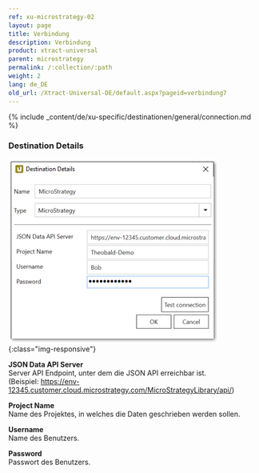 ```yaml
---
ref: xu-microstrategy-02
layout: page
title: Verbindung
description: Verbindung
product: xtract-universal
parent: microstrategy
permalink: /:collection/:path
weight: 2
lang: de_DE
old_url: /Xtract-Universal-DE/default.aspx?pageid=verbindung7
---
```

{% include _content/de/xu-specific/destinationen/general/connection.md %}	

### Destination Details
![mstr-destination-details](/img/content/mstr-destination-details.png){:class="img-responsive"} 

**JSON Data API Server**<br>
Server API Endpoint, unter dem die JSON API erreichbar ist.<br>
(Beispiel: https://env-12345.customer.cloud.microstrategy.com/MicroStrategyLibrary/api/)

**Project Name**<br> 
Name des Projektes, in welches die Daten geschrieben werden sollen.

**Username**<br> 
Name des Benutzers.

**Password**<br> 
Passwort des Benutzers.

